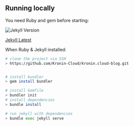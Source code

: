 ## Running locally

You need Ruby and gem before starting:

![Jekyll Version](https://img.shields.io/gem/v/jekyll.svg)

[Jekyll Latest](https://jekyllrb.com/docs/installation/)

When Ruby & Jekyll installed:
```bash
# clone the project via SSH
> https://github.com/Kronin-Cloud/kronin.cloud-blog.git


# install bundler
> gem install bundler

# install Gemfile
> bundler init
# install dependencies
> bundle install

# run jekyll with dependencies
> bundle exec jekyll serve
```
